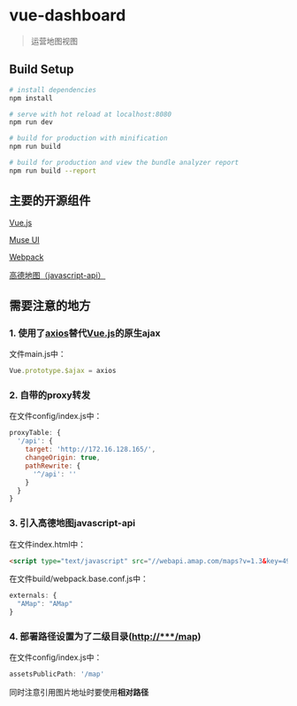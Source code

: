 # vue-dashboard

> 运营地图视图

## Build Setup

``` bash
# install dependencies
npm install

# serve with hot reload at localhost:8080
npm run dev

# build for production with minification
npm run build

# build for production and view the bundle analyzer report
npm run build --report
```

## 主要的开源组件

[Vue.js](http://cn.vuejs.org/)

[Muse UI](http://www.muse-ui.org)

[Webpack](http://vuejs-templates.github.io/webpack/)

[高德地图（javascript-api）](http://lbs.amap.com/api/javascript-api/summary/)

## 需要注意的地方

### 1. 使用了[axios](https://github.com/mzabriskie/axios)替代[Vue.js](http://cn.vuejs.org/)的原生ajax
文件main.js中：

``` javascript
Vue.prototype.$ajax = axios
```

### 2. 自带的proxy转发
在文件config/index.js中：

``` javascript
proxyTable: {
  '/api': {
    target: 'http://172.16.128.165/',
    changeOrigin: true,
    pathRewrite: {
      '^/api': ''
    }
  }
}
```

### 3. 引入高德地图javascript-api
在文件index.html中：

``` html
<script type="text/javascript" src="//webapi.amap.com/maps?v=1.3&key=49368279e2c8940219e4c54acd3081e8"></script>
```

在文件build/webpack.base.conf.js中：

``` javascript
externals: {
  "AMap": "AMap"
}
```

### 4. 部署路径设置为了二级目录([http://***/map]())
在文件config/index.js中：

``` javascript
assetsPublicPath: '/map'
```

同时注意引用图片地址时要使用**相对路径**
